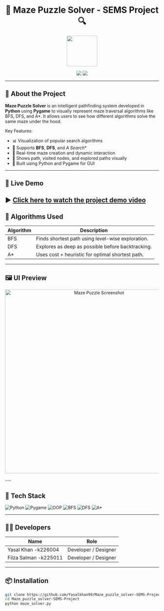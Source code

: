 <h1 align="center">🧩 Maze Puzzle Solver - SEMS Project 🔍</h1>

<p align="center">
  <img src="https://avatars.githubusercontent.com/Yasalkhan99" width="100" />
</p>

<p align="center">
  <a href="https://github.com/Yasalkhan99"><img src="https://img.shields.io/github/followers/Yasalkhan99?label=Follow&style=social"></a>
  <a href="https://github.com/Yasalkhan99/Maze_puzzle_solver-SEMS-Project"><img src="https://img.shields.io/github/stars/Yasalkhan99/Maze_puzzle_solver-SEMS-Project?style=social"></a>
</p>

---

## 🧠 About the Project

**Maze Puzzle Solver** is an intelligent pathfinding system developed in **Python** using **Pygame** to visually represent maze traversal algorithms like BFS, DFS, and A*. It allows users to see how different algorithms solve the same maze under the hood.

Key Features:
- 📊 Visualization of popular search algorithms
- 🚀 Supports **BFS**, **DFS**, and **A* Search**
- 🧱 Real-time maze creation and dynamic interaction
- 🎯 Shows path, visited nodes, and explored paths visually
- 🐍 Built using Python and Pygame for GUI

---

## 🎥 Live Demo

▶️ [Click here to watch the project demo video](https://github.com/Yasalkhan99/HEX-AI_Maze_puzzle_solver-SEMS-Project/raw/main/project_demo.mkv)
---

## 🧠 Algorithms Used

| Algorithm | Description |
|----------|-------------|
| BFS      | Finds shortest path using level-wise exploration. |
| DFS      | Explores as deep as possible before backtracking. |
| A*       | Uses cost + heuristic for optimal shortest path. |

---

## 🖼️ UI Preview

<p align="center">
  <img src="ss.png" alt="Maze Puzzle Screenshot" width="600"/>
</p>
---

## 🧰 Tech Stack

![Python](https://img.shields.io/badge/Python-3776AB?style=for-the-badge&logo=python&logoColor=white)
![Pygame](https://img.shields.io/badge/Pygame-Visualizer-informational?style=for-the-badge&logo=pygame)
![OOP](https://img.shields.io/badge/OOP-Design-informational?style=for-the-badge)
![BFS](https://img.shields.io/badge/Algorithm-BFS-blue?style=for-the-badge)
![DFS](https://img.shields.io/badge/Algorithm-DFS-orange?style=for-the-badge)
![A*](https://img.shields.io/badge/Algorithm-A*_green?style=for-the-badge)

---

## 👨‍💻 Developers

| Name                  | Role                   |
|-----------------------|------------------------|
| Yasal Khan -k226004   | Developer / Designer   |
| Filza Salman -k225011 | Developer / Designer   |

---

## 📦 Installation

```bash
git clone https://github.com/Yasalkhan99/Maze_puzzle_solver-SEMS-Project.git
cd Maze_puzzle_solver-SEMS-Project
python maze_solver.py

